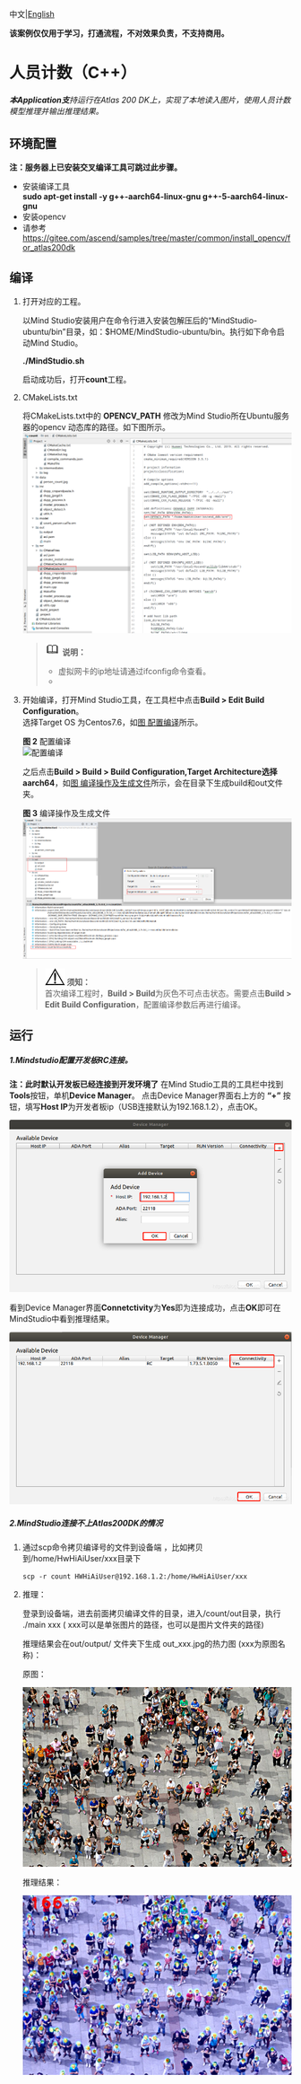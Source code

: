 中文|[English](README_EN.md)

**该案例仅仅用于学习，打通流程，不对效果负责，不支持商用。**



# 人员计数（C++）<a name="ZH-CN_TOPIC_0232337690"></a>  

###### **本Application支**持运行在Atlas 200 DK上，实现了本地读入图片，使用人员计数模型推理并输出推理结果。 


## 环境配置   

**注：服务器上已安装交叉编译工具可跳过此步骤。**   

- 安装编译工具  
  **sudo apt-get install -y g++\-aarch64-linux-gnu g++\-5-aarch64-linux-gnu** 
- 安装opencv
- 请参考 https://gitee.com/ascend/samples/tree/master/common/install_opencv/for_atlas200dk

## 编译<a name="zh-cn_topic_0219108795_section3723145213347"></a>

1. 打开对应的工程。

   以Mind Studio安装用户在命令行进入安装包解压后的“MindStudio-ubuntu/bin”目录，如：$HOME/MindStudio-ubuntu/bin。执行如下命令启动Mind Studio。

   **./MindStudio.sh**

   启动成功后，打开**count**工程。

2. CMakeLists.txt

   将CMakeLists.txt中的 **OPENCV_PATH** 修改为Mind Studio所在Ubuntu服务器的opencv 动态库的路径。如下图所示。![](figures/make.png)

   

   >![](public_sys-resources/icon-note.gif) **说明：**    
   >
   >-  虚拟网卡的ip地址请通过ifconfig命令查看。
   >-  

3.  开始编译，打开Mind Studio工具，在工具栏中点击**Build \> Edit Build Configuration**。  
    选择Target OS 为Centos7.6，如[图 配置编译](#zh-cn_topic_0203223265_fig17414647130)所示。

    **图 2**  配置编译<a name="zh-cn_topic_0203223265_fig17414647130"></a>  
    ![](figures/配置build1.png "配置编译")  
    
    之后点击**Build \> Build \> Build Configuration,Target Architecture选择aarch64**，如[图 编译操作及生成文件](#zh-cn_topic_0203223265_fig1741464713019)所示，会在目录下生成build和out文件夹。

    **图 3**  编译操作及生成文件<a name="zh-cn_topic_0203223265_fig1741464713019"></a>  
    ![](figures/make1.png "编译操作及生成文件")

    >![](public_sys-resources/icon-notice.gif) **须知：**   
    >首次编译工程时，**Build \> Build**为灰色不可点击状态。需要点击**Build \> Edit Build Configuration**，配置编译参数后再进行编译。 

## 运行<a name="zh-cn_topic_0219108795_section1620073406"></a>

##### 1.Mindstudio配置开发板RC连接。

 **注：此时默认开发板已经连接到开发环境了**
 在Mind Studio工具的工具栏中找到**Tools**按钮，单机**Device Manager**。
 点击Device Manager界面右上方的 **“+”** 按钮，填写**Host IP**为开发者板ip（USB连接默认为192.168.1.2），点击OK。

![](figures/run1.png)

看到Device Manager界面**Connetctivity**为**Yes**即为连接成功，点击**OK**即可在MindStudio中看到推理结果。

![](figures/run2.png)





##### 2.MindStudio连接不上Atlas200DK的情况

1. 通过scp命令拷贝编译号的文件到设备端 ，比如拷贝到/home/HwHiAiUser/xxx目录下

   ```
   scp -r count HWHiAiUser@192.168.1.2:/home/HwHiAiUser/xxx
   ```

2. 推理：

   登录到设备端，进去前面拷贝编译文件的目录，进入/count/out目录，执行 ./main  xxx   ( xxx可以是单张图片的路径，也可以是图片文件夹的路径)

   推理结果会在out/output/ 文件夹下生成 out_xxx.jpg的热力图 (xxx为原图名称)：

   原图：

   ![](figures/crowd.jpg)

   
   
   推理结果：
   
   ![](figures/out_crowd.jpg)
   
   
   
   



